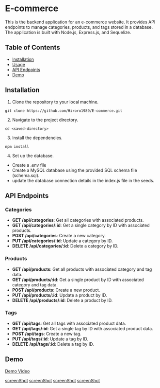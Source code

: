 # E-commerce

This is the backend application for an e-commerce website. It provides API endpoints to manage categories, products, and tags stored in a database. The application is built with Node.js, Express.js, and Sequelize.

## Table of Contents

- [Installation](#installation)
- [Usage](#usage)
- [API Endpoints](#api-endpoints)
- [Demo](#Demo)

## Installation

1. Clone the repository to your local machine.
```
git clone https://github.com/Hiroro1989/E-commerce.git
```
2. Navigate to the project directory.
```
cd <saved-directory>
```

3. Install the dependencies.
```
npm install
```

4. Set up the database.

- Create a .env file
- Create a MySQL database using the provided SQL schema file (schema.sql).
- update the database connection details in the index.js file in the seeds.

## API Endpoints

### Categories

- **GET /api/categories**: Get all categories with associated products.
- **GET /api/categories/:id**: Get a single category by ID with associated products.
- **POST /api/categories**: Create a new category.
- **PUT /api/categories/:id**: Update a category by ID.
- **DELETE /api/categories/:id**: Delete a category by ID.

### Products

- **GET /api/products**: Get all products with associated category and tag data.
- **GET /api/products/:id**: Get a single product by ID with associated category and tag data.
- **POST /api/products**: Create a new product.
- **PUT /api/products/:id**: Update a product by ID.
- **DELETE /api/products/:id**: Delete a product by ID.

### Tags

- **GET /api/tags**: Get all tags with associated product data.
- **GET /api/tags/:id**: Get a single tag by ID with associated product data.
- **POST /api/tags**: Create a new tag.
- **PUT /api/tags/:id**: Update a tag by ID.
- **DELETE /api/tags/:id**: Delete a tag by ID.

## Demo

[Demo Video](https://drive.google.com/file/d/1GX-LYl4wIX9yAw-ySlN5Byw6MP1KLUfx/view)

[screenShot](./lib/1.png)
[screenShot](./lib/2.png)
[screenShot](./lib/3.png)
[screenShot](./lib/4.png)




